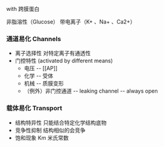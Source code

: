 with 跨膜蛋白


非脂溶性（Glucose）
带电离子（K+ 、Na+ 、Ca2+）


### 通道易化 Channels

- 离子选择性
	对特定离子有通透性
- 门控特性 (activated by different means)
	- 电压 -- [[AP]]
	- 化学 -- 受体
	- 机械 -- 质膜变形
	- （例外）非门控通道 -- leaking channel -- always open

### 载体易化 Transport

- 结构特异性
	只能结合特定化学结构底物
- 竞争性抑制
	结构相似的会竞争
- 饱和现象
	Km 米氏常数